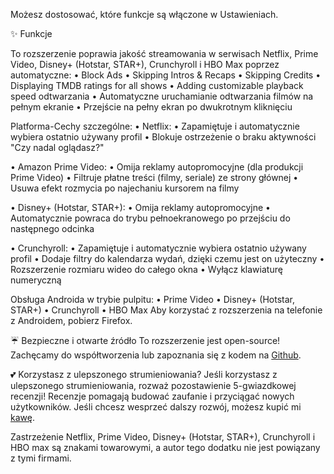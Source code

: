 Możesz dostosować, które funkcje są włączone w Ustawieniach.

✨ Funkcje

To rozszerzenie poprawia jakość streamowania w serwisach Netflix, Prime Video, Disney+ (Hotstar, STAR+), Crunchyroll i HBO Max poprzez automatyczne:
  • Block Ads
  • Skipping Intros & Recaps
  • Skipping Credits
  • Displaying TMDB ratings for all shows
  • Adding customizable playback speed odtwarzania
  • Automatyczne uruchamianie odtwarzania filmów na pełnym ekranie
  • Przejście na pełny ekran po dwukrotnym kliknięciu

Platforma-Cechy szczególne:
  • Netflix:
      • Zapamiętuje i automatycznie wybiera ostatnio używany profil
      • Blokuje ostrzeżenie o braku aktywności "Czy nadal oglądasz?"
  • Amazon Prime Video:
      • Omija reklamy autopromocyjne (dla produkcji Prime Video)
      • Filtruje płatne treści (filmy, seriale) ze strony głównej
      • Usuwa efekt rozmycia po najechaniu kursorem na filmy
  • Disney+ (Hotstar, STAR+):
      • Omija reklamy autopromocyjne
      • Automatycznie powraca do trybu pełnoekranowego po przejściu do następnego odcinka
  • Crunchyroll:
      • Zapamiętuje i automatycznie wybiera ostatnio używany profil
      • Dodaje filtry do kalendarza wydań, dzięki czemu jest on użyteczny
      • Rozszerzenie rozmiaru wideo do całego okna
      • Wyłącz klawiaturę numeryczną
Obsługa Androida w trybie pulpitu:
  • Prime Video
  • Disney+ (Hotstar, STAR+)
  • Crunchyroll
  • HBO Max
Aby korzystać z rozszerzenia na telefonie z Androidem, pobierz Firefox.

☔ Bezpieczne i otwarte źródło
To rozszerzenie jest open-source! Zachęcamy do współtworzenia lub zapoznania się z kodem na <a href='https://github.com/Dreamlinerm/Netflix-Prime-Auto-Skip' target='_blank'>Github</a>.

💕 Korzystasz z ulepszonego strumieniowania? 
Jeśli korzystasz z ulepszonego strumieniowania, rozważ pozostawienie 5-gwiazdkowej recenzji! Recenzje pomagają budować zaufanie i przyciągać nowych użytkowników.
Jeśli chcesz wesprzeć dalszy rozwój, możesz kupić mi <a href='https://github.com/sponsors/Dreamlinerm' target='_blank'>kawę</a>.

Zastrzeżenie
Netflix, Prime Video, Disney+ (Hotstar, STAR+), Crunchyroll i HBO max są znakami towarowymi, a autor tego dodatku nie jest powiązany z tymi firmami.